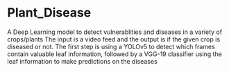 # Plant_Disease
A Deep Learning model to detect vulnerablities and diseases in a variety of crops/plants The input is a video feed and the output is if the given crop is diseased or not. The first step is using a YOLOv5 to detect which frames contain valuable leaf information, followed by a VGG-19 classifier using the leaf information to make predictions on the diseases
